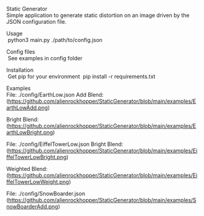 Static Generator<br/>
  Simple application to generate static distortion on an image driven by the JSON configuration file.

Usage <br/>
&nbsp;python3 main.py ./path/to/config.json

Config files<br/>
&nbsp;See examples in config folder

Installation<br/>
&nbsp;Get pip for your environment
&nbsp;pip install -r requirements.txt

Examples<br/>
File: ./config/EarthLow.json
Add Blend:
(https://github.com/alienrockhopper/StaticGenerator/blob/main/examples/EarthLowAdd.png)

Bright Blend:
(https://github.com/alienrockhopper/StaticGenerator/blob/main/examples/EarthLowBright.png)

File: ./config/EiffelTowerLow.json
Bright Blend:
(https://github.com/alienrockhopper/StaticGenerator/blob/main/examples/EiffelTowerLowBright.png)

Weighted Blend:
(https://github.com/alienrockhopper/StaticGenerator/blob/main/examples/EiffelTowerLowWeight.png)


File: ./config/SnowBoarder.json
(https://github.com/alienrockhopper/StaticGenerator/blob/main/examples/SnowBoarderAdd.png)